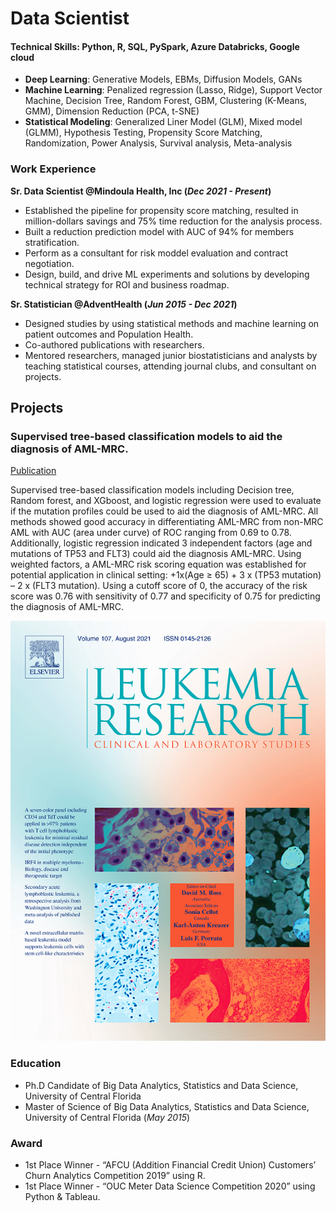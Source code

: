 # Data Scientist
#### Technical Skills: Python, R, SQL, PySpark, Azure Databricks, Google cloud
- **Deep Learning**: Generative Models, EBMs, Diffusion Models, GANs
- **Machine Learning**: Penalized regression (Lasso, Ridge), Support Vector Machine, Decision Tree, Random Forest, GBM, Clustering (K-Means, GMM), Dimension Reduction (PCA, t-SNE)
- **Statistical Modeling**: Generalized Liner Model (GLM), Mixed model (GLMM), Hypothesis Testing, Propensity Score Matching, Randomization, Power Analysis, Survival analysis, Meta-analysis


### Work Experience
**Sr. Data Scientist @Mindoula Health, Inc (_Dec 2021 - Present_)**
- Established the pipeline for propensity score matching, resulted in million-dollars savings and 75% time reduction for the analysis process.
- Built a reduction prediction model with AUC of 94% for members stratification.
- Perform as a consultant for risk moddel evaluation and contract negotiation.
- Design, build, and drive ML experiments and solutions by developing technical strategy for ROI and business roadmap.

**Sr. Statistician @AdventHealth (_Jun 2015 - Dec 2021_)**
- Designed studies by using statistical methods and machine learning on patient outcomes and Population Health.
- Co-authored publications with researchers.
- Mentored researchers, managed junior biostatisticians and analysts by teaching statistical courses, attending journal clubs, and consultant on projects.

## Projects
### Supervised tree-based classification models to aid the diagnosis of AML-MRC.
[Publication](https://doi.org/10.1016/j.leukres.2021.106701)

 Supervised tree-based classification models including Decision tree, Random forest, and XGboost, and logistic regression were used to evaluate if the mutation profiles could be used to aid the diagnosis of AML-MRC. All methods showed good accuracy in differentiating AML-MRC from non-MRC AML with AUC (area under curve) of ROC ranging from 0.69 to 0.78. Additionally, logistic regression indicated 3 independent factors (age and mutations of TP53 and FLT3) could aid the diagnosis AML-MRC. Using weighted factors, a AML-MRC risk scoring equation was established for potential application in clinical setting: +1x(Age ≥ 65) + 3 x (TP53 mutation) – 2 x (FLT3 mutation). Using a cutoff score of 0, the accuracy of the risk score was 0.76 with sensitivity of 0.77 and specificity of 0.75 for predicting the diagnosis of AML-MRC.
 
![Predict AML-MRC](/featured.jpg)
  
### Education
- Ph.D Candidate of Big Data Analytics, Statistics and Data Science, University of Central Florida
- Master of Science of Big Data Analytics, Statistics and Data Science, University of Central Florida (_May 2015_)

### Award
- 1st Place Winner - “AFCU (Addition Financial Credit Union) Customers’ Churn Analytics Competition 2019” using R.
- 1st Place Winner - “OUC Meter Data Science Competition 2020” using Python & Tableau.
